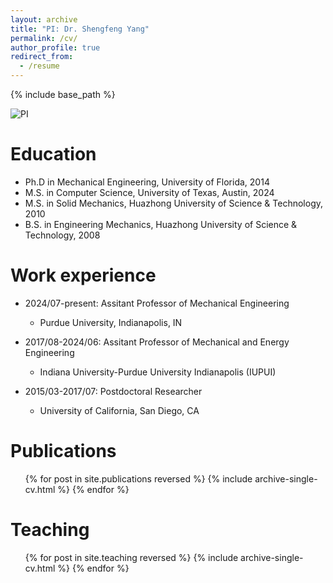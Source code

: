 ```yaml
---
layout: archive
title: "PI: Dr. Shengfeng Yang"
permalink: /cv/
author_profile: true
redirect_from:
  - /resume
---
```


{% include base_path %}


![PI](/images/yangsf.png=250x20)

Education
======
* Ph.D in Mechanical Engineering, University of Florida, 2014
* M.S. in Computer Science, University of Texas, Austin, 2024
* M.S. in Solid Mechanics, Huazhong University of Science & Technology, 2010
* B.S. in Engineering Mechanics, Huazhong University of Science & Technology, 2008

Work experience
======
* 2024/07-present: Assitant Professor of Mechanical Engineering
  * Purdue University, Indianapolis, IN

* 2017/08-2024/06: Assitant Professor of Mechanical and Energy Engineering
  * Indiana University-Purdue University Indianapolis (IUPUI)

* 2015/03-2017/07: Postdoctoral Researcher
  * University of California, San Diego, CA
  
Publications
======
  <ul>{% for post in site.publications reversed %}
    {% include archive-single-cv.html %}
  {% endfor %}</ul>
<!---  
Talks
======
  <ul>{% for post in site.talks reversed %}
    {% include archive-single-talk-cv.html  %}
  {% endfor %}</ul>
-->

Teaching
======
  <ul>{% for post in site.teaching reversed %}
    {% include archive-single-cv.html %}
  {% endfor %}</ul>
  
